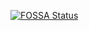 [![FOSSA Status](https://app.fossa.com/api/projects/git%2Bgithub.com%2Fmcgithub01%2Fjava-dependabot.svg?type=shield&issueType=license)](https://app.fossa.com/projects/git%2Bgithub.com%2Fmcgithub01%2Fjava-dependabot?ref=badge_shield&issueType=license)
